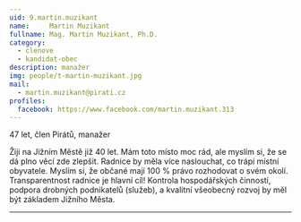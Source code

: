 ```yaml
---
uid: 9.martin.muzikant
name:     Martin Muzikant
fullname: Mag. Martin Muzikant, Ph.D.
category:
  - clenove
  - kandidat-obec
description: manažer
img: people/t-martin-muzikant.jpg
mail:
  - martin.muzikant@pirati.cz
profiles:
  facebook: https://www.facebook.com/martin.muzikant.313
---
```


47 let, člen Pirátů, manažer

Žiji na Jižním Městě již 40 let. Mám toto místo moc rád, ale myslím si, že se dá plno věcí zde zlepšit. Radnice by měla více naslouchat, co trápí místní obyvatele. Myslím si, že občané mají 100 % právo rozhodovat o svém okolí. Transparentnost radnice je hlavní cíl! Kontrola hospodářských činností, podpora drobných podnikatelů (služeb), a kvalitní všeobecný rozvoj by měl být základem Jižního Města.

---